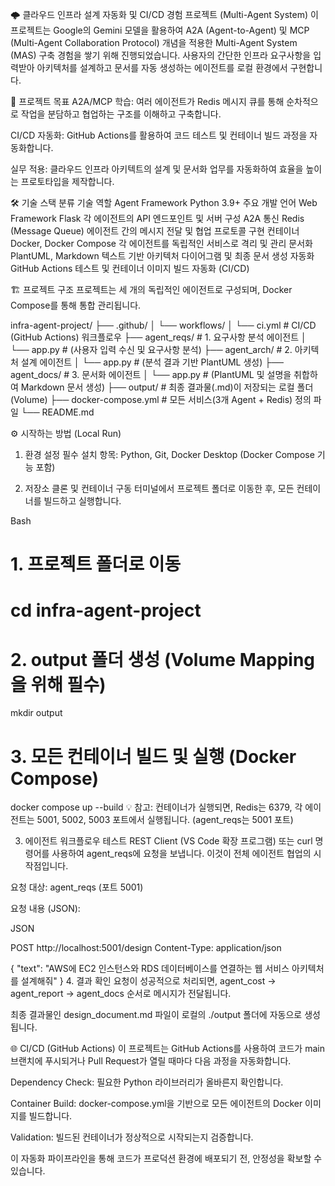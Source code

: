 🌩️ 클라우드 인프라 설계 자동화 및 CI/CD 경험 프로젝트 (Multi-Agent System)
이 프로젝트는 Google의 Gemini 모델을 활용하여 A2A (Agent-to-Agent) 및 MCP (Multi-Agent Collaboration Protocol) 개념을 적용한 Multi-Agent System (MAS) 구축 경험을 쌓기 위해 진행되었습니다. 사용자의 간단한 인프라 요구사항을 입력받아 아키텍처를 설계하고 문서를 자동 생성하는 에이전트를 로컬 환경에서 구현합니다.

🚀 프로젝트 목표
A2A/MCP 학습: 여러 에이전트가 Redis 메시지 큐를 통해 순차적으로 작업을 분담하고 협업하는 구조를 이해하고 구축합니다.

CI/CD 자동화: GitHub Actions를 활용하여 코드 테스트 및 컨테이너 빌드 과정을 자동화합니다.

실무 적용: 클라우드 인프라 아키텍트의 설계 및 문서화 업무를 자동화하여 효율을 높이는 프로토타입을 제작합니다.

🛠️ 기술 스택
분류	기술	역할
Agent Framework	Python 3.9+	주요 개발 언어
Web Framework	Flask	각 에이전트의 API 엔드포인트 및 서버 구성
A2A 통신	Redis (Message Queue)	에이전트 간의 메시지 전달 및 협업 프로토콜 구현
컨테이너	Docker, Docker Compose	각 에이전트를 독립적인 서비스로 격리 및 관리
문서화	PlantUML, Markdown	텍스트 기반 아키텍처 다이어그램 및 최종 문서 생성
자동화	GitHub Actions	테스트 및 컨테이너 이미지 빌드 자동화 (CI/CD)

🏗️ 프로젝트 구조
프로젝트는 세 개의 독립적인 에이전트로 구성되며, Docker Compose를 통해 통합 관리됩니다.

infra-agent-project/
├── .github/
│   └── workflows/
│       └── ci.yml             # CI/CD (GitHub Actions) 워크플로우
├── agent_reqs/                # 1. 요구사항 분석 에이전트
│   └── app.py                 # (사용자 입력 수신 및 요구사항 분석)
├── agent_arch/                # 2. 아키텍처 설계 에이전트
│   └── app.py                 # (분석 결과 기반 PlantUML 생성)
├── agent_docs/                # 3. 문서화 에이전트
│   └── app.py                 # (PlantUML 및 설명을 취합하여 Markdown 문서 생성)
├── output/                    # 최종 결과물(.md)이 저장되는 로컬 폴더 (Volume)
├── docker-compose.yml         # 모든 서비스(3개 Agent + Redis) 정의 파일
└── README.md

⚙️ 시작하는 방법 (Local Run)
1. 환경 설정
필수 설치 항목: Python, Git, Docker Desktop (Docker Compose 기능 포함)

2. 저장소 클론 및 컨테이너 구동
터미널에서 프로젝트 폴더로 이동한 후, 모든 컨테이너를 빌드하고 실행합니다.

Bash

# 1. 프로젝트 폴더로 이동
# cd infra-agent-project

# 2. output 폴더 생성 (Volume Mapping을 위해 필수)
mkdir output

# 3. 모든 컨테이너 빌드 및 실행 (Docker Compose)
docker compose up --build
💡 참고: 컨테이너가 실행되면, Redis는 6379, 각 에이전트는 5001, 5002, 5003 포트에서 실행됩니다. (agent_reqs는 5001 포트)

3. 에이전트 워크플로우 테스트
REST Client (VS Code 확장 프로그램) 또는 curl 명령어를 사용하여 agent_reqs에 요청을 보냅니다. 이것이 전체 에이전트 협업의 시작점입니다.

요청 대상: agent_reqs (포트 5001)

요청 내용 (JSON):

JSON

POST http://localhost:5001/design
Content-Type: application/json

{
    "text": "AWS에 EC2 인스턴스와 RDS 데이터베이스를 연결하는 웹 서비스 아키텍처를 설계해줘"
}
4. 결과 확인
요청이 성공적으로 처리되면, agent_cost → agent_report → agent_docs 순서로 메시지가 전달됩니다.

최종 결과물인 design_document.md 파일이 로컬의 ./output 폴더에 자동으로 생성됩니다.

🌐 CI/CD (GitHub Actions)
이 프로젝트는 GitHub Actions를 사용하여 코드가 main 브랜치에 푸시되거나 Pull Request가 열릴 때마다 다음 과정을 자동화합니다.

Dependency Check: 필요한 Python 라이브러리가 올바른지 확인합니다.

Container Build: docker-compose.yml을 기반으로 모든 에이전트의 Docker 이미지를 빌드합니다.

Validation: 빌드된 컨테이너가 정상적으로 시작되는지 검증합니다.

이 자동화 파이프라인을 통해 코드가 프로덕션 환경에 배포되기 전, 안정성을 확보할 수 있습니다.
